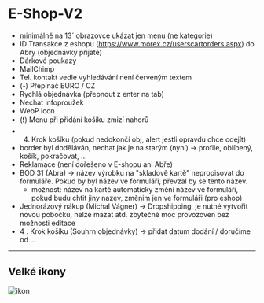 # E-Shop-V2

- minimálně na 13´ obrazovce ukázat jen menu (ne kategorie)
- ID Transakce z eshopu (https://www.morex.cz/userscartorders.aspx) do Abry (objednávky přijaté)
- Dárkové poukazy
- MailChimp
- Tel. kontakt vedle vyhledávání není červeným textem
- (-) Přepínač EURO / CZ
- Rychlá objednávka (přepnout z enter na tab)
- Nechat infoproužek
- WebP icon 
- (❗) Menu při přidání košíku zmizí nahorů
- 4. Krok košíku (pokud nedokončí obj, alert jestli opravdu chce odejít)
- border byl doděláván, nechat jak je na starým (nyní) -> profile, oblíbený, košík, pokračovat, ...
- Reklamace (není dořešeno v E-shopu ani Abře)
- BOD 31 (Abra) -> název výrobku na "skladově kartě" nepropisovat do formuláře. Pokud by byl název ve formuláři, převzal by se tento název.
  - možnost: název na kartě automaticky změni název ve formuláři, pokud budu chtit jiny nazev, změnim jen ve formuláři (pro eshop)
- Jednorázový nákup (Michal Vágner) -> Dropshipping, je nutné vytvořit novou pobočku, nelze mazat atd. zbytečně moc provozoven bez možnosti editace
- 4 . Krok košíku (Souhrn objednávky) -> přidat datum dodání / doručíme od ...
<hr>


## Velké ikony

![ikon](https://user-images.githubusercontent.com/59166385/172812747-90259ae4-9636-491d-9c30-49eb2cda38d1.png)

